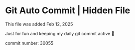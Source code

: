# Git Auto Commit | Hidden File

This file was added Feb 12, 2025

Just for fun and keeping my daily git commit active 🤪

commit number: 30055
